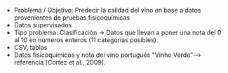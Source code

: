 - Problema / Objetivo: Predecir la calidad del vino en base a datos provenientes de pruebas fisicoquímicas
- Datos supervisados
- Tipo problema: Clasificación -> Datos que llevan a poner una nota del 0 al 10 en números enteros (11 categorías posibles).
- CSV, tablas
- Datos físicoquímicos y nota del vino portugués "Vinho Verde"--> referencia [Cortez et al., 2009].
